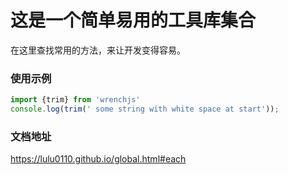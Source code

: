 # 这是一个简单易用的工具库集合

在这里查找常用的方法，来让开发变得容易。

### 使用示例
```js
import {trim} from 'wrenchjs'
console.log(trim(' some string with white space at start'));
```

### 文档地址
https://lulu0110.github.io/global.html#each